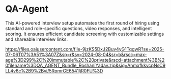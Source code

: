 # QA-Agent
This AI-powered interview setup automates the first round of hiring using standard and role-specific questions, video responses, and intelligent scoring. It ensures efficient candidate screening with customizable settings and shareable interview links.

https://files.oaiusercontent.com/file-9jzKS5DxJ2Buv4yG1TqgwR?se=2025-07-06T07%3A51%3A07Z&sp=r&sv=2024-08-04&sr=b&rscc=max-age%3D299%2C%20immutable%2C%20private&rscd=attachment%3B%20filename%3DQA_AGENT_Bundle_RoshaniYadav.zip&sig=AnmxfkkvcpNsC9LL4v6c%2B9%2Bvi/5RpmrGE6541ljR0FU%3D
